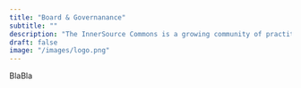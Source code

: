 ```yaml
---
title: "Board & Governanance"
subtitle: ""
description: "The InnerSource Commons is a growing community of practitioners with the goal of creating and sharing knowledge about InnerSource."
draft: false
image: "/images/logo.png"
---
```


BlaBla